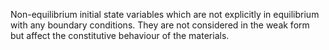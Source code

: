 Non-equilibrium initial state variables which are not explicitly in equilibrium
with any boundary conditions. They are not considered in the weak form but
affect the constitutive behaviour of the materials.
